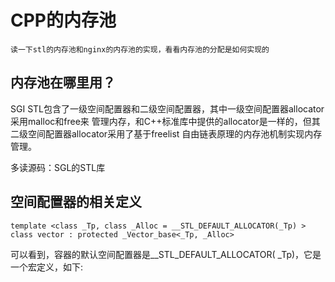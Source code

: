 # CPP的内存池

    读一下stl的内存池和nginx的内存池的实现，看看内存池的分配是如何实现的

## 内存池在哪里用？

SGI STL包含了一级空间配置器和二级空间配置器，其中一级空间配置器allocator采用malloc和free来 管理内存，和C++标准库中提供的allocator是一样的，但其二级空间配置器allocator采用了基于freelist 自由链表原理的内存池机制实现内存管理。

多读源码：SGL的STL库

## 空间配置器的相关定义
    template <class _Tp, class _Alloc = __STL_DEFAULT_ALLOCATOR(_Tp) >
    class vector : protected _Vector_base<_Tp, _Alloc>

可以看到，容器的默认空间配置器是__STL_DEFAULT_ALLOCATOR( _Tp)，它是一个宏定义，如下: